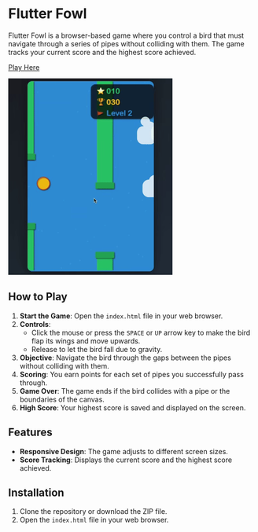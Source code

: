 # Flutter Fowl

Flutter Fowl is a browser-based game where you control a bird that must navigate through a series of pipes without colliding with them. The game tracks your current score and the highest score achieved.

[Play Here](https://bishwaraj13.github.io/Flutter-Fowl/)

![Gameplay](resources/gameplay_2.gif)

## How to Play

1. **Start the Game**: Open the `index.html` file in your web browser.
2. **Controls**:
   - Click the mouse or press the `SPACE` or `UP` arrow key to make the bird flap its wings and move upwards.
   - Release to let the bird fall due to gravity.
3. **Objective**: Navigate the bird through the gaps between the pipes without colliding with them.
4. **Scoring**: You earn points for each set of pipes you successfully pass through.
5. **Game Over**: The game ends if the bird collides with a pipe or the boundaries of the canvas.
6. **High Score**: Your highest score is saved and displayed on the screen.

## Features

- **Responsive Design**: The game adjusts to different screen sizes.
- **Score Tracking**: Displays the current score and the highest score achieved.

## Installation

1. Clone the repository or download the ZIP file.
2. Open the `index.html` file in your web browser.
